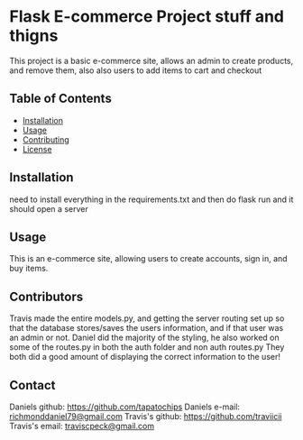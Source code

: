 # Flask E-commerce Project stuff and thigns

This project is a basic e-commerce site, allows an admin to create products, and remove them, also also users to add items to cart and checkout

## Table of Contents

- [Installation](#requirements.txt)
- [Usage](#usage)
- [Contributing](#contributing)
- [License](#license)

## Installation

need to install everything in the requirements.txt and then do flask run and it should open a server

## Usage
This is an e-commerce site, allowing users to create accounts, sign in, and buy items.

## Contributors

Travis made the entire models.py, and getting the server routing set up so that the database stores/saves the users information, and if that user was an admin or not.
Daniel did the majority of the styling, he also worked on some of the routes.py in both the auth folder and non auth routes.py
They both did a good amount of displaying the correct information to the user!

## Contact

Daniels github: https://github.com/tapatochips
Daniels e-mail: richmonddaniel79@gmail.com
Travis's github: https://github.com/traviicii
Travis's email: traviscpeck@gmail.com
